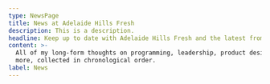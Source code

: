 ```yaml
---
type: NewsPage
title: News at Adelaide Hills Fresh
description: This is a description.
headline: Keep up to date with Adelaide Hills Fresh and the latest from the industry
content: >-
  All of my long-form thoughts on programming, leadership, product design, and
  more, collected in chronological order.
label: News
---
```

